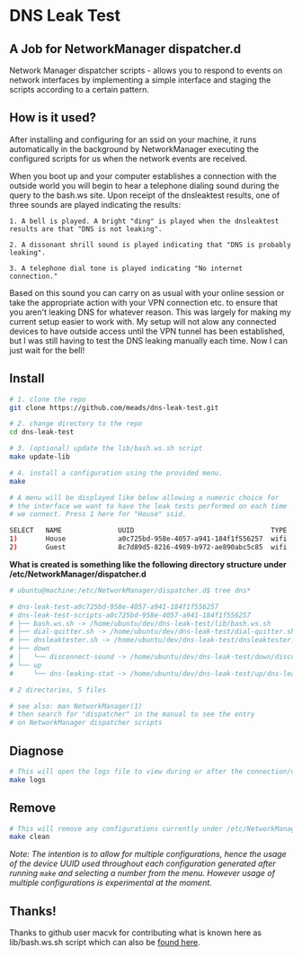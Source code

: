 # DNS Leak Test
## **A Job for NetworkManager dispatcher.d**

Network Manager dispatcher scripts - allows you to respond to events on network interfaces by implementing a simple interface and staging the scripts according to a certain pattern.

## How is it used?

After installing and configuring for an ssid on your machine, it runs automatically in the background by NetworkManager executing the configured scripts for us when the network events are received.

When you boot up and your computer establishes a connection with the outside world you will begin to hear a telephone dialing sound during the query to the bash.ws site. Upon receipt of the dnsleaktest results, one of three sounds are played indicating the results:
    
    1. A bell is played. A bright "ding" is played when the dnsleaktest results are that "DNS is not leaking".
    
    2. A dissonant shrill sound is played indicating that "DNS is probably leaking".

    3. A telephone dial tone is played indicating "No internet connection."

Based on this sound you can carry on as usual with your online session or take the appropriate action with your VPN connection etc. to ensure that you aren't leaking DNS for whatever reason. This was largely for making my current setup easier to work with. My setup will not alow any connected devices to have outside access until the VPN tunnel has been established, but I was still having to test the DNS leaking manually each time. Now I can just wait for the bell!   

## Install

```bash
# 1. clone the repo
git clone https://github.com/meads/dns-leak-test.git

# 2. change directory to the repo
cd dns-leak-test

# 3. (optional) update the lib/bash.ws.sh script
make update-lib

# 4. install a configuration using the provided menu.
make

# A menu will be displayed like below allowing a numeric choice for
# the interface we want to have the leak tests performed on each time
# we connect. Press 1 here for "House" ssid.

SELECT   NAME              UUID                                  TYPE  DEVICE    
1)       House             a0c725bd-958e-4057-a941-184f1f556257  wifi  wifi0    
2)       Guest             8c7d89d5-8216-4989-b972-ae890abc5c85  wifi  --        
```

**What is created is something like the following directory structure under /etc/NetworkManager/dispatcher.d**

```bash
# ubuntu@machine:/etc/NetworkManager/dispatcher.d$ tree dns*

# dns-leak-test-a0c725bd-958e-4057-a941-184f1f556257
# dns-leak-test-scripts-a0c725bd-958e-4057-a941-184f1f556257
# ├── bash.ws.sh -> /home/ubuntu/dev/dns-leak-test/lib/bash.ws.sh
# ├── dial-quitter.sh -> /home/ubuntu/dev/dns-leak-test/dial-quitter.sh
# ├── dnsleaktester.sh -> /home/ubuntu/dev/dns-leak-test/dnsleaktester.sh
# ├── down
# │   └── disconnect-sound -> /home/ubuntu/dev/dns-leak-test/down/disconnect-sound.sh
# └── up
#     └── dns-leaking-stat -> /home/ubuntu/dev/dns-leak-test/up/dns-leaking-stat.sh

# 2 directories, 5 files

# see also: man NetworkManager(1)
# then search for "dispatcher" in the manual to see the entry 
# on NetworkManager dispatcher scripts

```

## Diagnose

```bash
# This will open the logs file to view during or after the connection/disconnection process to see the details.
make logs
```

## Remove

```bash
# This will remove any configurations currently under /etc/NetworkManager/dispatcher.d/ and will prompt for root password.
make clean
```

*Note: The intention is to allow for multiple configurations, hence the usage of the device UUID used throughout each configuration generated after running `make` and selecting a number from the menu. However usage of multiple configurations is experimental at the moment.*


## Thanks!

Thanks to github user macvk for contributing what is known here as lib/bash.ws.sh script which can also be [found here](https://bash.ws/dnsleak).
